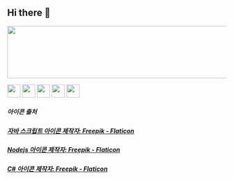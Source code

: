 ## Hi there 👋


<a href="https://github.com/devxb/gitanimals">
  <img
    src="https://render.gitanimals.org/lines/Moonb7?pet-id=643979723929558570"
    width="600"
    height="120"
  />
</a>

<img
    src="https://github.com/user-attachments/assets/ae829056-768b-41cd-96b1-e2dbd4e7a565"
    width="30"
    height="30"
  />
<img
    src="https://github.com/user-attachments/assets/14ba716f-61a6-4bc7-a86a-ab1f8488bebb"
    width="30"
    height="30"
  />
   <img
    src="https://github.com/user-attachments/assets/13e855db-7afa-4957-8860-3cb52c5889d1"
    width="30"
    height="30"
  />
  <img
    src="https://github.com/user-attachments/assets/6bf52f15-7dde-4014-af9a-7cfe6aa0ad59"
    width="30"
    height="30"
  />
   <img
    src="https://github.com/user-attachments/assets/8434c95c-26a7-477d-ab41-6164260a6ce0"
    width="30"
    height="30"
  />

##### 아이콘 출처
##### <a href="https://www.flaticon.com/kr/free-icons/-" title="자바 스크립트 아이콘">자바 스크립트 아이콘 제작자: Freepik - Flaticon</a>
##### <a href="https://www.flaticon.com/kr/free-icons/nodejs" title="nodejs 아이콘">Nodejs 아이콘 제작자: Freepik - Flaticon</a>
##### <a href="https://www.flaticon.com/kr/free-icons/c-" title="c 아이콘">C# 아이콘 제작자: Freepik - Flaticon</a>



<!--
**Moonb7/Moonb7** is a ✨ _special_ ✨ repository because its `README.md` (this file) appears on your GitHub profile.

Here are some ideas to get you started:

- 🔭 I’m currently working on ...
- 🌱 I’m currently learning ...
- 👯 I’m looking to collaborate on ...
- 🤔 I’m looking for help with ...
- 💬 Ask me about ...
- 📫 How to reach me: ...
- 😄 Pronouns: ...
- ⚡ Fun fact: ...
-->

